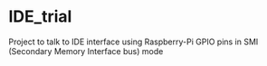 # IDE_trial
Project to talk to IDE interface using Raspberry-Pi GPIO pins in SMI (Secondary Memory Interface bus) mode
